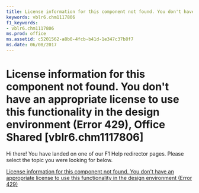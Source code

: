 ```yaml
---
title: License information for this component not found. You don't have an appropriate license to use this functionality in the design environment (Error 429), Office Shared [vblr6.chm1117806]
keywords: vblr6.chm1117806
f1_keywords:
- vblr6.chm1117806
ms.prod: office
ms.assetid: c5201562-a8b0-4fcb-b41d-1e347c37b8f7
ms.date: 06/08/2017
---
```



# License information for this component not found. You don't have an appropriate license to use this functionality in the design environment (Error 429), Office Shared [vblr6.chm1117806]

Hi there! You have landed on one of our F1 Help redirector pages. Please select the topic you were looking for below.

[License information for this component not found. You don't have an appropriate license to use this functionality in the design environment (Error 429)](http://msdn.microsoft.com/library/93d514a8-8d6a-6c96-7a84-b8e92b65b58b%28Office.15%29.aspx)

